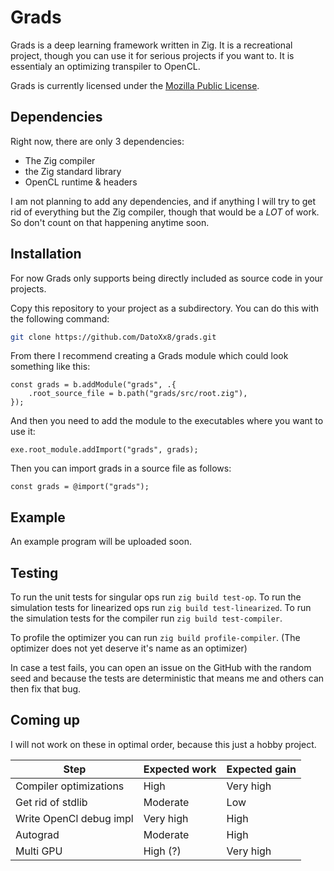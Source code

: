 # Grads

Grads is a deep learning framework written in Zig. It is a recreational project, though you can use it for serious projects if you want to.
It is essentialy an optimizing transpiler to OpenCL.

Grads is currently licensed under the [Mozilla Public License](https://www.mozilla.org/en-US/MPL/2.0/).

## Dependencies

Right now, there are only 3 dependencies:
- The Zig compiler
- the Zig standard library
- OpenCL runtime & headers

I am not planning to add any dependencies, and if anything I will try to get rid of everything but the Zig compiler, though that would be a *LOT* of work. 
So don't count on that happening anytime soon.

## Installation

For now Grads only supports being directly included as source code in your projects.

Copy this repository to your project as a subdirectory. You can do this with the following command:
``` sh
git clone https://github.com/DatoXx8/grads.git
```
From there I recommend creating a Grads module which could look something like this:
```zig
const grads = b.addModule("grads", .{
    .root_source_file = b.path("grads/src/root.zig"),
});
```
And then you need to add the module to the executables where you want to use it:
```zig
exe.root_module.addImport("grads", grads);
```
Then you can import grads in a source file as follows:
```zig
const grads = @import("grads");
```

## Example

An example program will be uploaded soon.

## Testing

To run the unit tests for singular ops run `zig build test-op`.
To run the simulation tests for linearized ops run `zig build test-linearized`.
To run the simulation tests for the compiler run `zig build test-compiler`.

To profile the optimizer you can run `zig build profile-compiler`. (The optimizer does not yet deserve it's name as an optimizer)

In case a test fails, you can open an issue on the GitHub with the random seed and because the tests are deterministic that means me and others can then fix that bug.

## Coming up

I will not work on these in optimal order, because this just a hobby project.

| Step                      | Expected work | Expected gain |
| ------------------------- | ------------- | ------------- |
| Compiler optimizations    | High          | Very high     |
| Get rid of stdlib         | Moderate      | Low           |
| Write OpenCl debug impl   | Very high     | High          |
| Autograd                  | Moderate      | High          |
| Multi GPU                 | High (?)      | Very high     |
